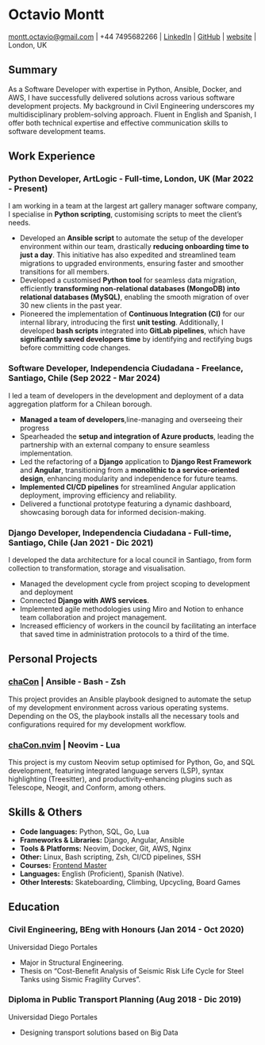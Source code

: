 # Octavio Montt
montt.octavio@gmail.com | 
+44 7495682266 | 
[LinkedIn](https://www.linkedin.com/in/octaviomontt/) | 
[GitHub](https://github.com/L-chaCon) | 
[website](https://www.chacon.live) | 
London, UK
## Summary
As a Software Developer with expertise in Python, Ansible, Docker, and AWS, I have successfully delivered solutions across various software development projects. My background in Civil Engineering underscores my multidisciplinary problem-solving approach. Fluent in English and Spanish, I offer both technical expertise and effective communication skills to software development teams.
## Work Experience
### **Python Developer, ArtLogic** - Full-time, London, UK (**Mar 2022 - Present**)
I am working in a team at the largest art gallery manager software company, I specialise in **Python scripting**, customising scripts to meet the client’s needs.
- Developed an **Ansible script** to automate the setup of the developer environment within our team, drastically **reducing onboarding time to just a day**. This initiative has also expedited and streamlined team migrations to upgraded environments, ensuring faster and smoother transitions for all members.
- Developed a customised **Python tool** for seamless data migration, efficiently **transforming non-relational databases (MongoDB) into relational databases (MySQL)**, enabling the smooth migration of over 30 new clients in the past year.
- Pioneered the implementation of **Continuous Integration (CI)** for our internal library, introducing the first **unit testing**. Additionally, I developed **bash scripts** integrated into **GitLab pipelines**, which have **significantly saved developers time** by identifying and rectifying bugs before committing code changes.
### **Software Developer, Independencia Ciudadana** - Freelance, Santiago, Chile (**Sep 2022 - Mar 2024**)
I led a team of developers in the development and deployment of a data aggregation platform for a Chilean borough.
- **Managed a team of developers**,line-managing and overseeing their progress 
- Spearheaded the **setup and integration of Azure products**, leading the partnership with an external company to ensure seamless implementation.
- Led the refactoring of a **Django** application to **Django Rest Framework** and **Angular**, transitioning from a **monolithic to a service-oriented design**, enhancing modularity and independence for future teams.
- **Implemented CI/CD pipelines** for streamlined Angular application deployment, improving efficiency and reliability.
- Delivered a functional prototype featuring a dynamic dashboard, showcasing borough data for informed decision-making.
### **Django Developer, Independencia Ciudadana** - Full-time, Santiago, Chile (**Jan 2021 - Dic 2021**)
I developed the data architecture for a local council in Santiago, from form collection to transformation, storage and visualisation.
- Managed the development cycle from project scoping to development and deployment
- Connected **Django with AWS services**.
- Implemented agile methodologies using Miro and Notion to enhance team collaboration and project management.
- Increased efficiency of workers in the council by facilitating an interface that saved time in administration protocols to a third of the time.
## Personal Projects
### [chaCon](https://github.com/L-chaCon/chaCon) | **Ansible - Bash - Zsh**
This project provides an Ansible playbook designed to automate the setup of my development environment across various operating systems. Depending on the OS, the playbook installs all the necessary tools and configurations required for my development workflow.
### [chaCon.nvim](https://github.com/L-chaCon/chaCon.nvim) | **Neovim - Lua**
This project is my custom Neovim setup optimised for Python, Go, and SQL development, featuring integrated language servers (LSP), syntax highlighting (Treesitter), and productivity-enhancing plugins such as Telescope, Neogit, and Conform, among others.
## Skills & Others
- **Code languages:** Python, SQL, Go, Lua
- **Frameworks & Libraries:** Django, Angular, Ansible
- **Tools & Platforms:** Neovim, Docker, Git, AWS, Nginx
- **Other:** Linux, Bash scripting, Zsh, CI/CD pipelines, SSH
- **Courses:** [Frontend Master](https://frontendmasters.com/u/chaCon/)
- **Languages:** English (Proficient), Spanish (Native).
- **Other Interests:** Skateboarding, Climbing, Upcycling, Board Games
## Education
### Civil Engineering, BEng  with Honours (Jan 2014 - Oct 2020)
Universidad Diego Portales 
- Major in Structural Engineering.
- Thesis on “Cost-Benefit Analysis of Seismic Risk Life Cycle for Steel Tanks using Sismic Fragility Curves”.
### Diploma in Public Transport Planning (Aug 2018 - Dic 2019)
Universidad Diego Portales
- Designing transport solutions based on Big Data
